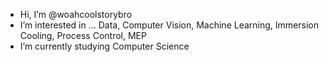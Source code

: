 - Hi, I’m @woahcoolstorybro
- I’m interested in ... Data, Computer Vision, Machine Learning, Immersion Cooling, Process Control, MEP
- I’m currently studying Computer Science
<!---
woahcoolstorybro/woahcoolstorybro is a ✨ special ✨ repository because its `README.md` (this file) appears on your GitHub profile.
You can click the Preview link to take a look at your changes.
--->
